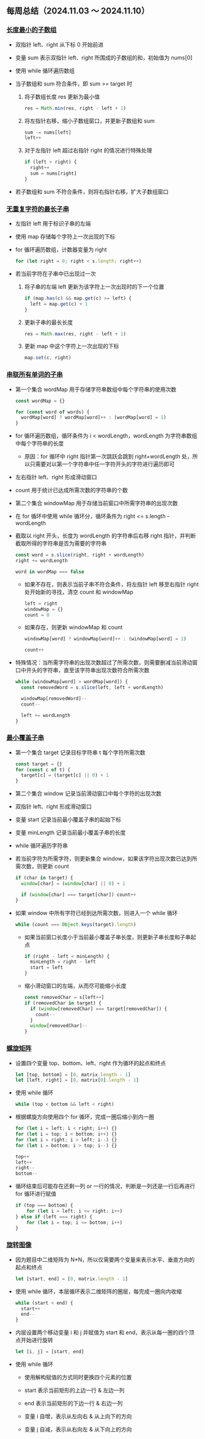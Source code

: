 ## 每周总结（2024.11.03 ～ 2024.11.10）

### [长度最小的子数组](https://leetcode.cn/problems/minimum-size-subarray-sum/)

- 双指针 left、right 从下标 0 开始前进

- 变量 sum 表示双指针 left、right 所围成的子数组的和，初始值为 nums[0]

- 使用 while 循环遍历数组

- 当子数组和 sum 符合条件，即 sum >= target 时

  1. 将子数组长度 res 更新为最小值

     ```js
     res = Math.min(res, right - left + 1)
     ```

  2. 将左指针右移，缩小子数组窗口，并更新子数组和 sum

     ```js
     sum -= nums[left]
     left++
     ```

  3. 对于左指针 left 超过右指针 right 的情况进行特殊处理

     ```js
     if (left > right) {
       right++
       sum = nums[right]
     }
     ```

- 若子数组和 sum 不符合条件，则将右指针右移，扩大子数组窗口

### [无重复字符的最长子串](https://leetcode.cn/problems/longest-substring-without-repeating-characters/description/)

- 左指针 left 用于标识子串的左端

- 使用 map 存储每个字符上一次出现的下标

- for 循环遍历数组，计数器变量为 right

  ```js
  for (let right = 0; right < s.length; right++)
  ```

- 若当前字符在子串中已出现过一次

  1. 将子串的左端 left 更新为该字符上一次出现时的下一个位置

     ```js
     if (map.has(c) && map.get(c) >= left) {
       left = map.get(c) + 1
     }
     ```

  2. 更新子串的最长长度

     ```js
     res = Math.max(res, right - left + 1)
     ```

  3. 更新 map 中这个字符上一次出现的下标

     ```js
     map.set(c, right)
     ```

### [串联所有单词的子串](https://leetcode.cn/problems/substring-with-concatenation-of-all-words/description/)

- 第一个集合 wordMap 用于存储字符串数组中每个字符串的使用次数

  ```js
  const wordMap = {}

  for (const word of words) {
    wordMap[word] ? wordMap[word]++ : (wordMap[word] = 1)
  }
  ```

- for 循环遍历数组，循环条件为 i < wordLength，wordLength 为字符串数组中每个字符串的长度

  - 原因：for 循环中 right 指针第一次跳跃会跳到 right+wordLength 处，所以只需要对以第一个字符串中任一字符开头的字符进行遍历即可

- 左右指针 left、right 形成滑动窗口

- count 用于统计已达成所需次数的字符串的个数

- 第二个集合 windowMap 用于存储当前窗口中所需字符串的出现次数

- 在 for 循环中使用 while 循环分，循环条件为 right <= s.length - wordLength

- 截取以 right 开头，长度为 wordLength 的字符串后右移 right 指针，并判断截取所得的字符串是否为需要的字符串

  ```js
  const word = s.slice(right, right + wordLength)
  right += wordLength

  word in wordMap === false
  ```

  - 如果不存在，则表示当前子串不符合条件，将左指针 left 移至右指针 right 处开始新的寻找，清空 count 和 windowMap

    ```js
    left = right
    windowMap = {}
    count = 0
    ```

  - 如果存在，则更新 windowMap 和 count

    ```js
    windowMap[word] ? windowMap[word]++ : (windowMap[word] = 1)

    count++
    ```

- 特殊情况：当所需字符串的出现次数超过了所需次数，则需要删减当前滑动窗口中开头的字符串，直至该字符串出现次数符合所需次数

  ```js
  while (windowMap[word] > wordMap[word]) {
    const removedWord = s.slice(left, left + wordLength)

    windowMap[removedWord]--
    count--

    left += wordLength
  }
  ```

### [最小覆盖子串](https://leetcode.cn/problems/minimum-window-substring/description/)

- 第一个集合 target 记录目标字符串 t 每个字符所需次数

  ```js
  const target = {}
  for (const c of t) {
    target[c] = (target[c] || 0) + 1
  }
  ```

- 第二个集合 window 记录当前滑动窗口中每个字符的出现次数

- 双指针 left、right 形成滑动窗口

- 变量 start 记录当前最小覆盖子串的起始下标

- 变量 minLength 记录当前最小覆盖子串的长度

- while 循环遍历字符串

- 若当前字符为所需字符，则更新集合 window，如果该字符出现次数已达到所需次数，则更新 count

  ```js
  if (char in target) {
    window[char] = (window[char] || 0) + 1

    if (window[char] === target[char]) count++
  }
  ```

- 如果 window 中所有字符已经到达所需次数，则进入一个 while 循环

  ```js
  while (count === Object.keys(target).length)
  ```

  - 如果当前窗口长度小于当前最小覆盖子串长度，则更新子串长度和子串起点

    ```js
    if (right - left < minLength) {
      minLength = right - left
      start = left
    }
    ```

  - 缩小滑动窗口的左端，从而尽可能缩小长度

    ```js
    const removedChar = s[left++]
    if (removedChar in target) {
      if (window[removedChar] === target[removedChar]) {
        count--
      }
      window[removedChar]--
    }
    ```

### [螺旋矩阵](https://leetcode.cn/problems/spiral-matrix/)

- 设置四个变量 top、bottom、left、right 作为循环的起点和终点

  ```js
  let [top, bottom] = [0, matrix.length - 1]
  let [left, right] = [0, matrix[0].length - 1]
  ```

- 使用 while 循环

  ```js
  while (top < bottom && left < right)
  ```

- 根据螺旋方向使用四个 for 循环，完成一圈后缩小到内一圈

  ```js
  for (let i = left; i < right; i++) {}
  for (let i = top; i < bottom; i++) {}
  for (let i = right; i > left; i--) {}
  for (let i = bottom; i > top; i--) {}

  top++
  left++
  right--
  bottom--
  ```

- 循环结束后可能存在还剩一列 or 一行的情况，判断是一列还是一行后再进行 for 循环进行赋值
  ```js
  if (top === bottom) {
      for (let i = left; i <= right; i++)
  } else if (left === right) {
      for (let i = top; i <= bottom; i++)
  }
  ```

### [旋转图像](https://leetcode.cn/problems/rotate-image/description/)

- 因为题目中二维矩阵为 N\*N，所以仅需要两个变量来表示水平、垂直方向的起点和终点

  ```js
  let [start, end] = [0, matrix.length - 1]
  ```

- 使用 while 循环，本层循环表示二维矩阵的圈层，每完成一圈向内收缩

  ```js
  while (start < end) {
    start++
    end--
  }
  ```

- 内层设置两个移动变量 i 和 j 并赋值为 start 和 end，表示从每一圈的四个顶点开始进行旋转

  ```js
  let [i, j] = [start, end]
  ```

- 使用 while 循环

  - 使用解构赋值的方式同时更换四个元素的位置

  - start 表示当前矩形的上边一行 & 左边一列

  - end 表示当前矩形的下边一行 & 右边一列

  - 变量 i 自增，表示从左向右 & 从上向下的方向

  - 变量 j 自减，表示从右向左 & 从下向上的方向
